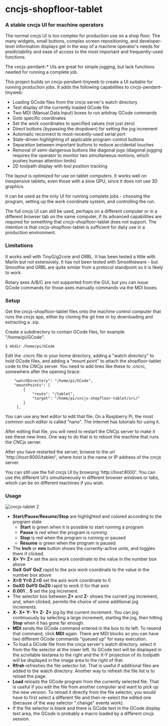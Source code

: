 # cncjs-shopfloor-tablet

### A stable cncjs UI for machine operators

The normal cncjs UI is too complex for production use on a shop floor.  The many widgets, small buttons, complex screen repositioning, and developer-level information displays get in the way of a machine operator's needs for predictability and ease of access to the most important and frequently-used functions.

The cncjs-pendant-* UIs are great for simple jogging, but lack functions needed for running a complete job.

This project builds on cncjs-pendant-tinyweb to create a UI suitable for running production jobs.  It adds the following capabilities to cncjs-pendant-tinyweb:

* Loading GCode files from the cncjs server's watch directory
* Text display of the currently loaded GCode file
* Two MDI (Manual Data Input) boxes to run arbitray GCode commands
* Goto specific coordinates
* Set the work coordinates to specified values (not just zero)
* Direct buttons (bypassing the dropdown) for setting the jog increment
* Automatic reconnect to most-recently-used serial port
* State-driven highlighting of applicable program-control buttons
* Separation between important buttons to reduce accidental touches
* Removal of semi-dangerous buttons like diagonal jogs (diagonal jogging requires the operator to monitor two simultaneous motions, which pushes human attention limits)
* 2D toolpath display with tool position tracking

The layout is optimized for use on tablet computers.  It works well on inexpensive tablets, even those with a slow GPU, since it does not use 3D graphics.

It can be used as the only UI for running complete jobs - choosing the program, setting up the work coordinate system, and controlling the run.

The full cncjs UI can still be used, perhaps on a different computer or in a different browser tab on the same computer, if its advanced capabilities are required for something that cncjs-shopfloor-tablet does not support.  The intention is that cncjs-shopfloor-tablet is sufficient for daily use in a production environment.

### Limitations

It works well with TinyG/g2core and GRBL.  It has been tested a little with Marlin but not extensively.  It has not been tested with Smoothieware - but Smoothie and GRBL are quite similar from a protocol standpoint so it is likely to work.

Rotary axes A/B/C are not supported from the GUI, but you can issue GCode commands for those axes manually commands via the MDI boxes.

### Setup

Get the cncjs-shopfloor-tablet files onto the machine control computer that runs the cncjs app, either by cloning the git tree or by downloading and extracting a .zip.

Create a subdirectory to contain GCode files, for example "/home/pi/GCode".

```
$ mkdir /home/pi/GCode
```

Edit the .cncrc file in your home directory, adding a "watch directory" to hold GCode files, and adding a "mount point" to attach the shopfloor-tablet code to the CNCjs server.  You need to add lines like these to .cncrc, somewhere after the opening brace:

```
    "watchDirectory": "/home/pi/GCode",
    "mountPoints": [
        {
            "route": "/tablet",
            "target": "/home/pi/cncjs-shopfloor-tablet/src/"
        }
     ],   
```

You can use any text editor to edit that file.  On a Raspberry Pi, the most common such editor is called "nano".  The Internet has tutorials for using it.

After editing that file, you will need to restart the CNCjs server to make it see these new lines.  One way to do that is to reboot the machine that runs the CNCjs server.

After you have restarted the server, browse to the url 'http://*host*:8000/tablet/', where *host* is the name or IP address of the cncjs server.

You can still use the full cncjs UI by browsing 'http://*host*:8000'. You can use the different UI's simultaneously in different browser windows or tabs, which can be on different machines if you wish.

### Usage

![cncjs-tablet 2](https://user-images.githubusercontent.com/4861133/33970662-4a8244b2-e018-11e7-92ab-5a379e3de461.PNG)

* **Start/Pause/Resume/Stop** are highlighted and colored according to the program state
    * **Start** is green when it is possible to start running a program
    * **Pause** is red when the program is running
    * **Stop** is red when the program is running or paused
    * **Resume** is green when the program is paused
* The **Inch** or **mm** button shows the currently-active units, and toggles them if clicked.
* **X=** **Y=** **Z=** set the axis work coordinate to the value in the number box above
* **GoX** **GoY** **GoZ** rapid to the axis work coordinate to the value in the number box above
* **X=0** **Y=0** **Z=0** set the axis work coordinate to 0
* **GoX0** **GoY0** **GoZ0** rapid to work 0 for that axis
* **0.001** .. **5** set the jog increment.
* The selector box between **Z+** and **Z-** shows the current jog increment, and, when clicked, permits the choice of some additional jog increments.
* **X-** **X+** **Y-** **Y+** **Z-** **Z+** jog by the current increment.  You can jog continuously by selecting a large increment, starting the jog, then hitting **Stop** when it has gone far enough.
* **MDI** sends the GCode command entered in the box to its left.  To resend that command, click **MDI** again.  There are MDI blocks so you can have two different GCode commands "queued up" for easy execution.
* To load a GCode file from the cncjs server's watch directory, select it from the file selector at the lower left.  Its GCode text will be displayed in the scrollable textarea to the right and the X-Y projection of its toolpath will be displayed in the image area to the right of that.
* **Rfrsh** refreshes the file selector list.  That is useful if additional files are added to the watch directory.  Another way to refresh the file list is to reload the page.
* **Load** reloads the GCode program from the currently selected file.  That is useful if you edit the file from another computer and want to pick up the new version.  To reload it directly from the file selector, you would have to first select a different file and then re-select the edited one (because of the way selector ".change" events work).
* If the file selector is blank and there is GCode text in the GCode display text area, the GCode is probably a macro loaded by a different cncjs session.
